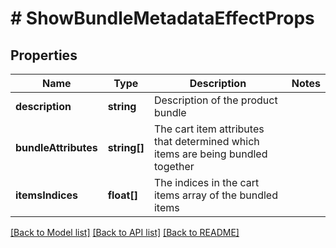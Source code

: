 # # ShowBundleMetadataEffectProps

## Properties

Name | Type | Description | Notes
------------ | ------------- | ------------- | -------------
**description** | **string** | Description of the product bundle | 
**bundleAttributes** | **string[]** | The cart item attributes that determined which items are being bundled together | 
**itemsIndices** | **float[]** | The indices in the cart items array of the bundled items | 

[[Back to Model list]](../../README.md#documentation-for-models) [[Back to API list]](../../README.md#documentation-for-api-endpoints) [[Back to README]](../../README.md)


